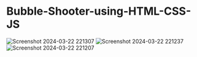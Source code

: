 # Bubble-Shooter-using-HTML-CSS-JS

![Screenshot 2024-03-22 221307](https://github.com/amishab25/Bubble-Shooter-using-HTML-CSS-JS/assets/162141036/df453f9d-ecb4-4800-a378-eeef37162916)
![Screenshot 2024-03-22 221237](https://github.com/amishab25/Bubble-Shooter-using-HTML-CSS-JS/assets/162141036/24c5e6b9-e1e9-4eab-b1d8-64a6cbefbab6)
![Screenshot 2024-03-22 221207](https://github.com/amishab25/Bubble-Shooter-using-HTML-CSS-JS/assets/162141036/b106dc7c-6af0-4397-a630-2d149e8d3caf)
